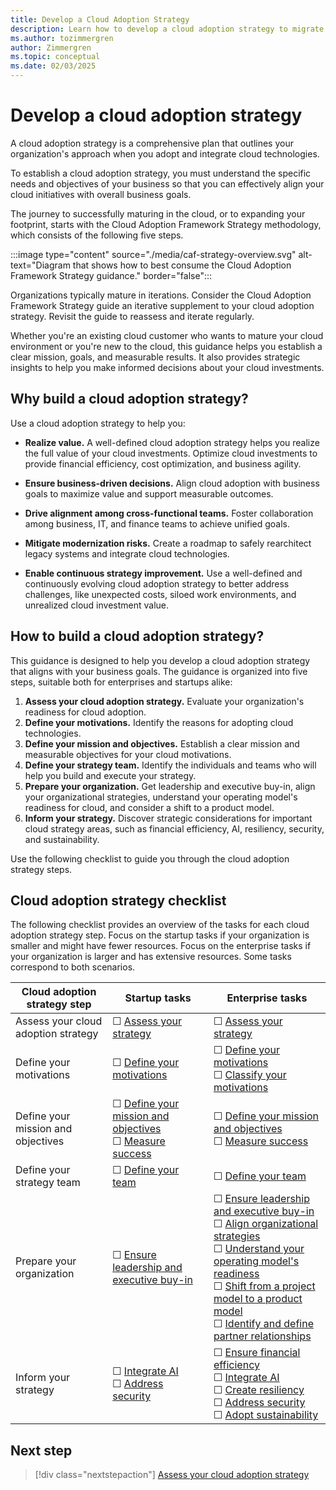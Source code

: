 ```yaml
---
title: Develop a Cloud Adoption Strategy
description: Learn how to develop a cloud adoption strategy to migrate or innovate in the cloud, in alignment with your business goals.
ms.author: tozimmergren
author: Zimmergren
ms.topic: conceptual
ms.date: 02/03/2025
---
```


# Develop a cloud adoption strategy

A cloud adoption strategy is a comprehensive plan that outlines your organization's approach when you adopt and integrate cloud technologies.

To establish a cloud adoption strategy, you must understand the specific needs and objectives of your business so that you can effectively align your cloud initiatives with overall business goals.

The journey to successfully maturing in the cloud, or to expanding your footprint, starts with the Cloud Adoption Framework Strategy methodology, which consists of the following five steps.

:::image type="content" source="./media/caf-strategy-overview.svg" alt-text="Diagram that shows how to best consume the Cloud Adoption Framework Strategy guidance." border="false":::

Organizations typically mature in iterations. Consider the Cloud Adoption Framework Strategy guide an iterative supplement to your cloud adoption strategy. Revisit the guide to reassess and iterate regularly.

Whether you're an existing cloud customer who wants to mature your cloud environment or you're new to the cloud, this guidance helps you establish a clear mission, goals, and measurable results. It also provides strategic insights to help you make informed decisions about your cloud investments.

## Why build a cloud adoption strategy?

Use a cloud adoption strategy to help you:

- **Realize value.** A well-defined cloud adoption strategy helps you realize the full value of your cloud investments. Optimize cloud investments to provide financial efficiency, cost optimization, and business agility.

- **Ensure business-driven decisions.** Align cloud adoption with business goals to maximize value and support measurable outcomes.

- **Drive alignment among cross-functional teams.** Foster collaboration among business, IT, and finance teams to achieve unified goals.

- **Mitigate modernization risks.** Create a roadmap to safely rearchitect legacy systems and integrate cloud technologies.

- **Enable continuous strategy improvement.** Use a well-defined and continuously evolving cloud adoption strategy to better address challenges, like unexpected costs, siloed work environments, and unrealized cloud investment value.

## How to build a cloud adoption strategy?

This guidance is designed to help you develop a cloud adoption strategy that aligns with your business goals. The guidance is organized into five steps, suitable both for enterprises and startups alike:

1. **Assess your cloud adoption strategy.** Evaluate your organization's readiness for cloud adoption.
1. **Define your motivations.** Identify the reasons for adopting cloud technologies.
1. **Define your mission and objectives.** Establish a clear mission and measurable objectives for your cloud motivations.
1. **Define your strategy team.** Identify the individuals and teams who will help you build and execute your strategy.
1. **Prepare your organization.** Get leadership and executive buy-in, align your organizational strategies, understand your operating model's readiness for cloud, and consider a shift to a product model.
1. **Inform your strategy.** Discover strategic considerations for important cloud strategy areas, such as financial efficiency, AI, resiliency, security, and sustainability.

Use the following checklist to guide you through the cloud adoption strategy steps.

## Cloud adoption strategy checklist

The following checklist provides an overview of the tasks for each cloud adoption strategy step. Focus on the startup tasks if your organization is smaller and might have fewer resources. Focus on the enterprise tasks if your organization is larger and has extensive resources. Some tasks correspond to both scenarios.

| Cloud adoption strategy step | Startup tasks | Enterprise tasks |
|---------------------|-------------------|----------------------|
| Assess your cloud adoption strategy | &#9744; [Assess your strategy](./assessment.md) |  &#9744; [Assess your strategy](./assessment.md) |
| Define your motivations | &#9744; [Define your motivations](./motivations.md#define-your-motivations) | &#9744; [Define your motivations](./motivations.md#define-your-motivations) <br>&#9744; [Classify your motivations](./motivations.md#classify-motivations) |
| Define your mission and objectives | &#9744; [Define your mission and objectives](./mission-objectives.md#define-your-mission-and-objectives) <br>&#9744; [Measure success](./mission-objectives.md#measure-success) | &#9744; [Define your mission and objectives](./mission-objectives.md#define-your-mission-and-objectives) <br>&#9744; [Measure success](./mission-objectives.md#measure-success) |
| Define your strategy team | &#9744; [Define your team](./define-your-team.md) | &#9744; [Define your team](./define-your-team.md) |
| Prepare your organization | &#9744; [Ensure leadership and executive buy-in](./prepare-organizational-alignment.md#leadership-and-executive-buy-in)  | &#9744; [Ensure leadership and executive buy-in](./prepare-organizational-alignment.md#leadership-and-executive-buy-in) <br>&#9744; [Align organizational strategies](./prepare-organizational-alignment.md#align-organizational-strategies) <br>&#9744; [Understand your operating model's readiness](./prepare-organizational-alignment.md#understand-your-operating-models-readiness-for-cloud) <br>&#9744; [Shift from a project model to a product model](./prepare-organizational-alignment.md#shift-from-a-project-model-to-product-model) <br>&#9744; [Identify and define partner relationships](./prepare-organizational-alignment.md#identify-and-define-partner-relationships) |
| Inform your strategy | &#9744; [Integrate AI](./inform/ai.md) <br>&#9744; [Address security](./inform/security.md) | &#9744; [Ensure financial efficiency](./inform/financial-efficiency.md) <br>&#9744; [Integrate AI](./inform/ai.md) <br>&#9744; [Create resiliency](./inform/resiliency.md) <br>&#9744; [Address security](./inform/security.md) <br>&#9744; [Adopt sustainability](./inform/sustainability.md) |

## Next step

> [!div class="nextstepaction"]
> [Assess your cloud adoption strategy](assessment.md)
